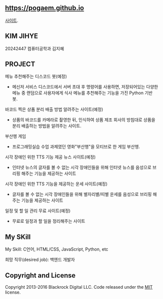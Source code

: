## https://pogaem.github.io
[사이트](https://pogaem.github.io).

## KIM JIHYE

20242447 컴퓨터공학과 김지혜

## PROJECT
메뉴 추천해주는 디스코드 봇(예정)

- 메신저 서비스 디스코드에서 서버 초대 후 명령어를 사용하면, 저장되어있는 다양한 메뉴 중 랜덤으로 사용자에게 식사 메뉴를 추천해주는 기능을 가진 Python 기반 봇.

바코드 찍은 상품 분리 배출 방법 알려주는 사이트(예정)

- 상품의 바코드를 카메라로 촬영한 뒤, 인식하여 상품 제조 회사의 방침대로 상품을 분리 배출하는 방법을 알려주는 사이트.

부산헹 게임

- 프로그래밍실습 수업 과제였던 영화"부산행"을 모티브로 한 게임 부산헹.

시각 장애인 위한 TTS 기능 제공 뉴스 사이트(예정)

- 인터넷 뉴스의 글자를 볼 수 없는 시각 장애인들을 위해 인터넷 뉴스를 음성으로 브리핑 해주는 기능을 제공하는 사이트

시각 장애인 위한 TTS 기능을 제공하는 운세 사이트(예정)

- 글자를 볼 수 없는 시각 장애인들을 위해 별자리별/띠별 운세를 음성으로 브리핑 해주는 기능을 제공하는 사이트

일정 및 할 일 관리 무료 사이트(예정)

- 무료로 일정과 할 일을 정리해주는 사이트

## My SKill
My Skill: C언어, HTML/CSS, JavaScript, Python, etc

희망 직무(desired job): 백엔드 개발자

## Copyright and License
Copyright 2013-2016 Blackrock Digital LLC. Code released under the [MIT](https://github.com/BlackrockDigital/startbootstrap-freelancer/blob/gh-pages/LICENSE) license.
